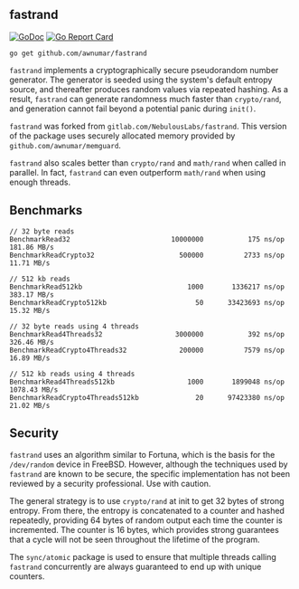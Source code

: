 fastrand
--------

[![GoDoc](https://godoc.org/github.com/awnumar/fastrand?status.svg)](https://godoc.org/github.com/awnumar/fastrand)
[![Go Report Card](http://goreportcard.com/badge/github.com/awnumar/fastrand)](https://goreportcard.com/report/github.com/awnumar/fastrand)

```
go get github.com/awnumar/fastrand
```

`fastrand` implements a cryptographically secure pseudorandom number generator.
The generator is seeded using the system's default entropy source, and
thereafter produces random values via repeated hashing. As a result, `fastrand`
can generate randomness much faster than `crypto/rand`, and generation cannot
fail beyond a potential panic during `init()`.

`fastrand` was forked from `gitlab.com/NebulousLabs/fastrand`. This version of the package
uses securely allocated memory provided by `github.com/awnumar/memguard`.

`fastrand` also scales better than `crypto/rand` and `math/rand` when called in
parallel. In fact, `fastrand` can even outperform `math/rand` when using enough threads.


## Benchmarks ##

```
// 32 byte reads
BenchmarkRead32                     	10000000	       175 ns/op	 181.86 MB/s
BenchmarkReadCrypto32               	  500000	      2733 ns/op	  11.71 MB/s

// 512 kb reads
BenchmarkRead512kb                   	    1000	   1336217 ns/op	 383.17 MB/s
BenchmarkReadCrypto512kb             	      50	  33423693 ns/op	  15.32 MB/s

// 32 byte reads using 4 threads
BenchmarkRead4Threads32               	 3000000	       392 ns/op	 326.46 MB/s
BenchmarkReadCrypto4Threads32       	  200000	      7579 ns/op	  16.89 MB/s

// 512 kb reads using 4 threads
BenchmarkRead4Threads512kb           	    1000	   1899048 ns/op	1078.43 MB/s
BenchmarkReadCrypto4Threads512kb    	      20	  97423380 ns/op	  21.02 MB/s
```

## Security ##

`fastrand` uses an algorithm similar to Fortuna, which is the basis for the
`/dev/random` device in FreeBSD. However, although the techniques used by
`fastrand` are known to be secure, the specific implementation has not been
reviewed by a security professional. Use with caution.

The general strategy is to use `crypto/rand` at init to get 32 bytes of strong
entropy. From there, the entropy is concatenated to a counter and hashed
repeatedly, providing 64 bytes of random output each time the counter is
incremented. The counter is 16 bytes, which provides strong guarantees that a
cycle will not be seen throughout the lifetime of the program.

The `sync/atomic` package is used to ensure that multiple threads calling
`fastrand` concurrently are always guaranteed to end up with unique counters.
